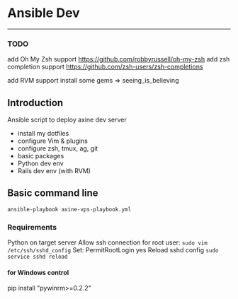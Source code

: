 # Ansible Dev
***

### TODO
add Oh My Zsh support
https://github.com/robbyrussell/oh-my-zsh
add zsh completion support
https://github.com/zsh-users/zsh-completions

add RVM support
install some gems => seeing_is_believing

## Introduction
Ansible script to deploy axine dev server

- install my dotfiles
- configure Vim & plugins
- configure zsh, tmux, ag, git
- basic packages
- Python dev env
- Rails dev env (with RVM)

## Basic command line
`ansible-playbook axine-vps-playbook.yml`

### Requirements
Python on target server
Allow ssh connection for root user:
`sudo vim /etc/ssh/sshd_config`
Set: PermitRootLogin yes
Reload sshd config
`sudo service sshd reload`

#### for Windows control
pip install "pywinrm>=0.2.2"
